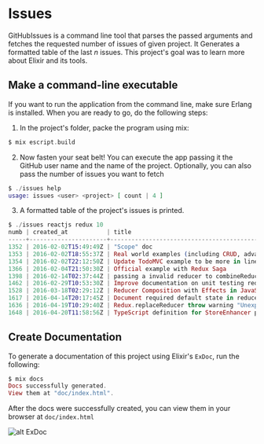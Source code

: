 # Issues

GitHubIssues is a command line tool that parses the passed arguments and fetches the requested number of issues of given project. It Generates a formatted table of the last _n_ issues.
This project's goal was to learn more about Elixir and its tools.

## Make a command-line executable

If you want to run the application from the command line, make sure Erlang is installed.
When you are ready to go, do the following steps:

1. In the project's folder, packe the program using mix:

  ```elixir
  $ mix escript.build
  ```

2. Now fasten your seat belt! You can execute the app passing it
   the GitHub user name and the name of the project. Optionally, you can also
   pass the number of issues you want to fetch

  ```elixir
  $ ./issues help
  usage: issues <user> <project> [ count | 4 ]
  ```

3. A formatted table of the project's issues is printed.

  ```elixir
  $ ./issues reactjs redux 10
  numb | created_at           | title
  -----+----------------------+----------------------------------------------------------------------
  1352 | 2016-02-02T15:49:49Z | "Scope" doc
  1353 | 2016-02-02T18:55:37Z | Real world examples (including CRUD, advanced patterns, etc)
  1354 | 2016-02-02T22:12:50Z | Update TodoMVC example to be more in line with other examples
  1366 | 2016-02-04T21:50:30Z | Official example with Redux Saga
  1398 | 2016-02-14T02:37:44Z | passing a invalid reducer to combineReducers() silently fails
  1462 | 2016-02-29T10:53:30Z | Improve documentation on unit testing redux components
  1528 | 2016-03-18T02:29:12Z | Reducer Composition with Effects in JavaScript
  1617 | 2016-04-14T20:17:45Z | Document required default state in reducer
  1636 | 2016-04-19T10:29:40Z | Redux.replaceReducer throw warning "Unexpected key found"
  1648 | 2016-04-20T11:58:56Z | TypeScript definition for StoreEnhancer prevents state type extension
  ```


## Create Documentation

To generate a documentation of this project using Elixir's `ExDoc`, run the following:

  ```elixir
  $ mix docs
  Docs successfully generated.
  View them at "doc/index.html".  
  ```

After the docs were successfully created, you can view them in your browser at `doc/index.html`


![alt ExDoc](https://cloud.githubusercontent.com/assets/2528506/21761556/1ec95852-d654-11e6-9f0f-85205623752d.png)
